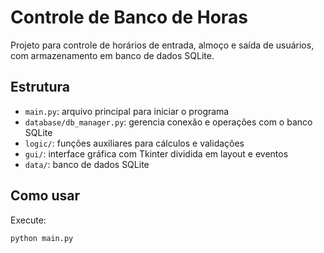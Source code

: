 # Controle de Banco de Horas

Projeto para controle de horários de entrada, almoço e saída de usuários, com armazenamento em banco de dados SQLite.

## Estrutura

- `main.py`: arquivo principal para iniciar o programa
- `database/db_manager.py`: gerencia conexão e operações com o banco SQLite
- `logic/`: funções auxiliares para cálculos e validações
- `gui/`: interface gráfica com Tkinter dividida em layout e eventos
- `data/`: banco de dados SQLite

## Como usar

Execute:

```bash
python main.py
